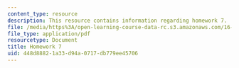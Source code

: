 ```yaml
---
content_type: resource
description: This resource contains information regarding homework 7.
file: /media/https%3A/open-learning-course-data-rc.s3.amazonaws.com/16-50-introduction-to-propulsion-systems-spring-2012/448d88821a33d94a0717db779ee45706_MIT16_50S12_hw7.pdf
file_type: application/pdf
resourcetype: Document
title: Homework 7
uid: 448d8882-1a33-d94a-0717-db779ee45706
---
```

